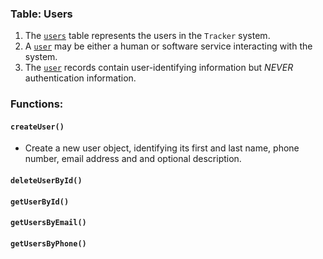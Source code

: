 ### Table: Users
1. The [`users`](./050-users.md) table represents the users in the `Tracker` system.
2. A [`user`](./050-users.md) may be either a human or software service interacting with the system.
3. The [`user`](./050-users.md) records contain user-identifying information but *NEVER* authentication information.
### Functions:
#### `createUser()`
* Create a new user object, identifying its first and last name, phone number, email address and and optional description.
#### `deleteUserById()`

#### `getUserById()`

#### `getUsersByEmail()`

#### `getUsersByPhone()`


